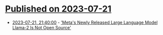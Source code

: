 # [Published on 2023-07-21](index.md)

* [2023-07-21, 21:40:00](https://news.slashdot.org/story/23/07/21/2111220/metas-newly-released-large-language-model-llama-2-is-not-open-source?utm_source=rss1.0mainlinkanon&utm_medium=feed) - ['Meta's Newly Released Large Language Model Llama-2 Is Not Open Source'](https://news.slashdot.org/story/23/07/21/2111220/metas-newly-released-large-language-model-llama-2-is-not-open-source?utm_source=rss1.0mainlinkanon&utm_medium=feed)
